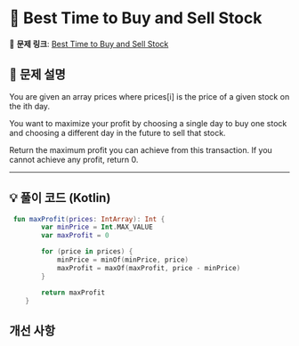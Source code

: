 # 📝 Best Time to Buy and Sell Stock

🔗 **문제 링크**: [Best Time to Buy and Sell Stock](https://leetcode.com/problems/best-time-to-buy-and-sell-stock/description/)

## 📌 문제 설명  

You are given an array prices where prices[i] is the price of a given stock on the ith day.

You want to maximize your profit by choosing a single day to buy one stock and choosing a different day in the future to sell that stock.

Return the maximum profit you can achieve from this transaction. If you cannot achieve any profit, return 0.

---

## 💡 풀이 코드 (Kotlin)
```kotlin
 fun maxProfit(prices: IntArray): Int {
        var minPrice = Int.MAX_VALUE
        var maxProfit = 0

        for (price in prices) {
            minPrice = minOf(minPrice, price)
            maxProfit = maxOf(maxProfit, price - minPrice)
        }

        return maxProfit
    }
```

## 개선 사항
